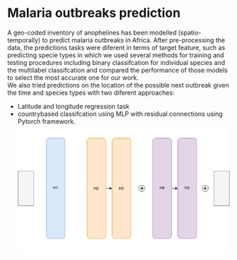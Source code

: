 # Malaria outbreaks prediction


A geo-coded inventory of anophelines has been modelled (spatio-temporally)
to predict malaria outbreaks in Africa. After pre-processing the data, the
predictions tasks were diferent in terms of target feature, such as predicting
specie types in which we used several methods for training and testing procedures including binary classifcation for individual species and the multilabel
classifcation and compared the performance of those models to select the
most accurate one for our work. <br /> 
We also tried predictions on the location of the possible next outbreak given the time and species types with two diferent approaches:<br /> 
* Latitude and longitude regression task <br /> 
* countrybased classifcation
using MLP with residual connections using Pytorch framework.<br /> 
![network architecure](https://github.com/mustafaghali/malaria_outbreaks_prediction/blob/master/modeling/Net-Dark.png)
